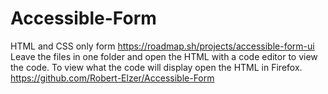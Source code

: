 # Accessible-Form
HTML and CSS only form
https://roadmap.sh/projects/accessible-form-ui
Leave the files in one folder and open the HTML with a code editor to view the code.
To view what the code will display open the HTML in Firefox.
https://github.com/Robert-Elzer/Accessible-Form
